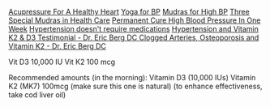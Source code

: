 [Acupressure For A Healthy Heart](https://www.youtube.com/watch?v=1e_-sjHDYVo)
[Yoga for BP](https://www.youtube.com/watch?v=HKuQM8ZzJDI)
[Mudras for High BP](https://www.youtube.com/watch?v=7xa4w7r5Mlk)
[Three Special Mudras in Health Care](https://www.youtube.com/watch?v=D2N5tEPtpIU)
[Permanent Cure High Blood Pressure In One Week](https://www.youtube.com/watch?v=498dM508orQ)
[Hypertension doesn't require medications](https://www.youtube.com/watch?v=AAYt4dICxl0)
[Hypertension and Vitamin K2 & D3 Testimonial - Dr. Eric Berg DC ](https://www.youtube.com/watch?v=ZpPEIXotGMs)
[Clogged Arteries, Osteoporosis and Vitamin K2 - Dr. Eric Berg DC](https://www.youtube.com/watch?v=-gei4_8ZAvo)

Vit D3 10,000 IU
Vit K2 100 mcg

Recommended amounts (in the morning):
Vitamin D3 (10,000 IUs)
Vitamin K2 (MK7) 100mcg (make sure this one is natural)
(to enhance effectiveness, take cod liver oil) 


